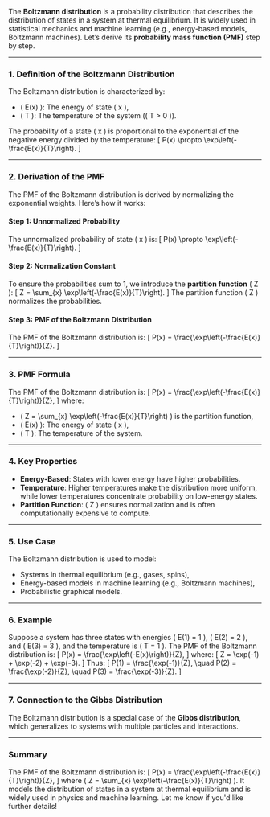 The **Boltzmann distribution** is a probability distribution that describes the distribution of states in a system at thermal equilibrium. It is widely used in statistical mechanics and machine learning (e.g., energy-based models, Boltzmann machines). Let’s derive its **probability mass function (PMF)** step by step.

---

### **1. Definition of the Boltzmann Distribution**
The Boltzmann distribution is characterized by:
- \( E(x) \): The energy of state \( x \),
- \( T \): The temperature of the system (\( T > 0 \)).

The probability of a state \( x \) is proportional to the exponential of the negative energy divided by the temperature:
\[
P(x) \propto \exp\left(-\frac{E(x)}{T}\right).
\]

---

### **2. Derivation of the PMF**
The PMF of the Boltzmann distribution is derived by normalizing the exponential weights. Here’s how it works:

#### **Step 1: Unnormalized Probability**
The unnormalized probability of state \( x \) is:
\[
P(x) \propto \exp\left(-\frac{E(x)}{T}\right).
\]

#### **Step 2: Normalization Constant**
To ensure the probabilities sum to 1, we introduce the **partition function** \( Z \):
\[
Z = \sum_{x} \exp\left(-\frac{E(x)}{T}\right).
\]
The partition function \( Z \) normalizes the probabilities.

#### **Step 3: PMF of the Boltzmann Distribution**
The PMF of the Boltzmann distribution is:
\[
P(x) = \frac{\exp\left(-\frac{E(x)}{T}\right)}{Z}.
\]

---

### **3. PMF Formula**
The PMF of the Boltzmann distribution is:
\[
P(x) = \frac{\exp\left(-\frac{E(x)}{T}\right)}{Z},
\]
where:
- \( Z = \sum_{x} \exp\left(-\frac{E(x)}{T}\right) \) is the partition function,
- \( E(x) \): The energy of state \( x \),
- \( T \): The temperature of the system.

---

### **4. Key Properties**
- **Energy-Based**: States with lower energy have higher probabilities.
- **Temperature**: Higher temperatures make the distribution more uniform, while lower temperatures concentrate probability on low-energy states.
- **Partition Function**: \( Z \) ensures normalization and is often computationally expensive to compute.

---

### **5. Use Case**
The Boltzmann distribution is used to model:
- Systems in thermal equilibrium (e.g., gases, spins),
- Energy-based models in machine learning (e.g., Boltzmann machines),
- Probabilistic graphical models.

---

### **6. Example**
Suppose a system has three states with energies \( E(1) = 1 \), \( E(2) = 2 \), and \( E(3) = 3 \), and the temperature is \( T = 1 \). The PMF of the Boltzmann distribution is:
\[
P(x) = \frac{\exp\left(-E(x)\right)}{Z},
\]
where:
\[
Z = \exp(-1) + \exp(-2) + \exp(-3).
\]
Thus:
\[
P(1) = \frac{\exp(-1)}{Z}, \quad P(2) = \frac{\exp(-2)}{Z}, \quad P(3) = \frac{\exp(-3)}{Z}.
\]

---

### **7. Connection to the Gibbs Distribution**
The Boltzmann distribution is a special case of the **Gibbs distribution**, which generalizes to systems with multiple particles and interactions.

---

### **Summary**
The PMF of the Boltzmann distribution is:
\[
P(x) = \frac{\exp\left(-\frac{E(x)}{T}\right)}{Z},
\]
where \( Z = \sum_{x} \exp\left(-\frac{E(x)}{T}\right) \). It models the distribution of states in a system at thermal equilibrium and is widely used in physics and machine learning. Let me know if you'd like further details!
